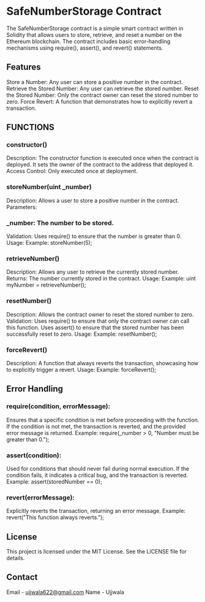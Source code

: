 # SafeNumberStorage Contract
The SafeNumberStorage contract is a simple smart contract written in Solidity that allows users to store, retrieve, and reset a number on the Ethereum blockchain. The contract includes basic error-handling mechanisms using require(), assert(), and revert() statements.

## Features
Store a Number: Any user can store a positive number in the contract.
Retrieve the Stored Number: Any user can retrieve the stored number.
Reset the Stored Number: Only the contract owner can reset the stored number to zero.
Force Revert: A function that demonstrates how to explicitly revert a transaction.

## FUNCTIONS
### constructor()
Description: The constructor function is executed once when the contract is deployed. It sets the owner of the contract to the address that deployed it.
Access Control: Only executed once at deployment.
### storeNumber(uint _number)
Description: Allows a user to store a positive number in the contract.
Parameters:
### _number: The number to be stored.
Validation:
Uses require() to ensure that the number is greater than 0.
Usage:
Example: storeNumber(5);
### retrieveNumber()
Description: Allows any user to retrieve the currently stored number.
Returns:
The number currently stored in the contract.
Usage:
Example: uint myNumber = retrieveNumber();
### resetNumber()
Description: Allows the contract owner to reset the stored number to zero.
Validation:
Uses require() to ensure that only the contract owner can call this function.
Uses assert() to ensure that the stored number has been successfully reset to zero.
Usage:
Example: resetNumber();
### forceRevert()
Description: A function that always reverts the transaction, showcasing how to explicitly trigger a revert.
Usage:
Example: forceRevert();

## Error Handling
### require(condition, errorMessage):
Ensures that a specific condition is met before proceeding with the function. If the condition is not met, the transaction is reverted, and the provided error message is returned.
Example: require(_number > 0, "Number must be greater than 0.");
### assert(condition):

Used for conditions that should never fail during normal execution. If the condition fails, it indicates a critical bug, and the transaction is reverted.
Example: assert(storedNumber == 0);
### revert(errorMessage):

Explicitly reverts the transaction, returning an error message.
Example: revert("This function always reverts.");

## License
This project is licensed under the MIT License. See the LICENSE file for details.
## Contact
Email - ujjwala622@gmail.com
Name - Ujjwala
